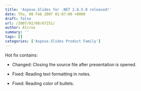```yaml
---
title: 'Aspose.Slides for .NET 2.6.5.0 released!'
date: Thu, 08 Feb 2007 01:07:00 +0000
draft: false
url: /2007/02/08/67251/
author: Alcrus
summary: ''
tags: []
categories: ['Aspose.Slides Product Family']
---
```


Hot fix contains:  

*   Changed: Closing the source file after presentation is opened.  
    
*   Fixed: Reading text formatting in notes.
*   Fixed: Reading color of bullets.








